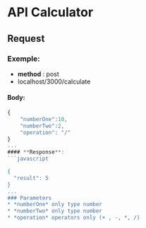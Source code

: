 # API Calculator

## Request
### Exemple:

* **method** : post
* localhost/3000/calculate

#### **Body:**
```javascript
{
	"numberOne":10,
	"numberTwo":2,
	"operation": "/"
}
...
#### **Response**:
```javascript

{
  "result": 5
}
...
### Parameters
* *numberOne* only type number
* *numberTwo* only type number
* *operation* operators only (+ , -, *, /)
